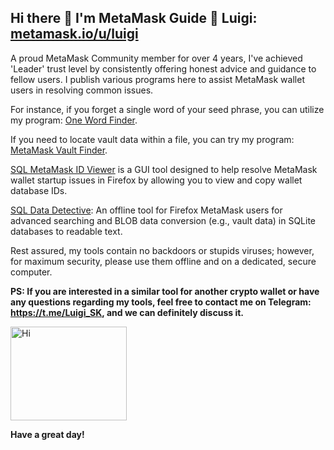 ## Hi there 👋 I'm MetaMask Guide 🦊 Luigi: [metamask.io/u/luigi](https://community.metamask.io/u/luigi )

A proud MetaMask Community member for over 4 years, I've achieved 'Leader' trust level by consistently offering honest advice and guidance to fellow users.
I publish various programs here to assist MetaMask wallet users in resolving common issues.

For instance, if you forget a single word of your seed phrase, you can utilize my program: [One Word Finder](https://github.com/0xLuigi/one-word-finder-for-metamask).

If you need to locate vault data within a file, you can try my program: [MetaMask Vault Finder](https://github.com/0xLuigi/metamask-vault-finder).

[SQL MetaMask ID Viewer](https://github.com/0xLuigi/sql-metamask-id-viewer) is a GUI tool designed to help resolve MetaMask wallet startup issues in Firefox by allowing you to view and copy wallet database IDs.

[SQL Data Detective](https://github.com/0xLuigi/sql-data-detective/): An offline tool for Firefox MetaMask users for advanced searching and BLOB data conversion (e.g., vault data) in SQLite databases to readable text.

Rest assured, my tools contain no backdoors or stupids viruses; however, for maximum security, please use them offline and on a dedicated, secure computer.

**PS: If you are interested in a similar tool for another crypto wallet or have any questions regarding my tools, feel free to contact me on Telegram: https://t.me/Luigi_SK, and we can definitely discuss it.** 

<img src="https://github.com/0xLuigi/metamask-vault-extractor/blob/main/images/Luigi.gif" alt="Hi" width="186" height="150">

**Have a great day!**
